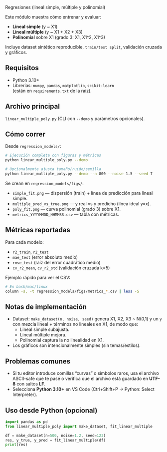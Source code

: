 Regresiones (lineal simple, múltiple y polinomial)

Este módulo muestra cómo entrenar y evaluar:
- **Lineal simple** (y ~ X1)
- **Lineal múltiple** (y ~ X1 + X2 + X3)
- **Polinomial** sobre X1 (grado 3: X1, X1^2, X1^3)

Incluye dataset sintético reproducible, `train/test split`, validación cruzada y gráficos.

## Requisitos
- Python 3.10+
- Librerías: `numpy`, `pandas`, `matplotlib`, `scikit-learn`  
  (están en `requirements.txt` de la raíz).

## Archivo principal
`linear_multiple_poly.py` (CLI con `--demo` y parámetros opcionales).

## Cómo correr

Desde `regression_models/`:

```bash
# Ejecución completa con figuras y métricas
python linear_multiple_poly.py --demo

# Opcionalmente ajusta tamaño/ruido/semilla
python linear_multiple_poly.py --demo --n 800 --noise 1.5 --seed 7
```

Se crean en `regression_models/figs/`:
- `simple_fit.png` — dispersión (train) + línea de predicción para lineal simple.
- `multiple_pred_vs_true.png` — y real vs y predicho (línea ideal y=x).
- `poly_fit.png` — curva polinomial (grado 3) sobre X1.
- `metrics_YYYYMMDD_HHMMSS.csv` — tabla con métricas.

## Métricas reportadas
Para cada modelo:
- `r2_train`, `r2_test`
- `mae_test` (error absoluto medio)
- `rmse_test` (raíz del error cuadrático medio)
- `cv_r2_mean`, `cv_r2_std` (validación cruzada k=5)

Ejemplo rápido para ver el CSV:
```bash
# En bash/mac/linux
column -s, -t regression_models/figs/metrics_*.csv | less -S
```

## Notas de implementación
- Dataset: `make_dataset(n, noise, seed)` genera X1, X2, X3 ~ N(0,1) y un `y`
  con mezcla lineal + términos no lineales en X1, de modo que:
  - Lineal simple subajusta.
  - Lineal múltiple mejora.
  - Polinomial captura la no linealidad en X1.
- Los gráficos son intencionalmente simples (sin temas/estilos).

## Problemas comunes
- Si tu editor introduce comillas “curvas” o símbolos raros, usa el archivo ASCII-safe
  que te pasé o verifica que el archivo está guardado en **UTF-8** con saltos **LF**.
- Selecciona **Python 3.10+** en VS Code (Ctrl+Shift+P → Python: Select Interpreter).

## Uso desde Python (opcional)

```python
import pandas as pd
from linear_multiple_poly import make_dataset, fit_linear_multiple

df = make_dataset(n=500, noise=1.2, seed=123)
res, y_true, y_pred = fit_linear_multiple(df)
print(res)
```
